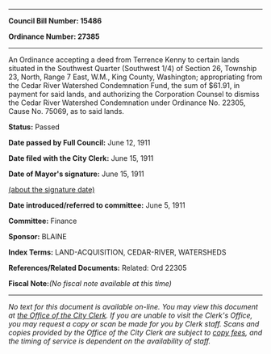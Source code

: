 

********

**Council Bill Number: 15486**
   
**Ordinance Number: 27385**
********

 An Ordinance accepting a deed from Terrence Kenny to certain lands situated in the Southwest Quarter (Southwest 1/4) of Section 26, Township 23, North, Range 7 East, W.M., King County, Washington; appropriating from the Cedar River Watershed Condemnation Fund, the sum of $61.91, in payment for said lands, and authorizing the Corporation Counsel to dismiss the Cedar River Watershed Condemnation under Ordinance No. 22305, Cause No. 75069, as to said lands.

**Status:** Passed
   
**Date passed by Full Council:** June 12, 1911
   
**Date filed with the City Clerk:** June 15, 1911
   
**Date of Mayor's signature:** June 15, 1911
   
[(about the signature date)](/~public/approvaldate.htm)
   
   
   
**Date introduced/referred to committee:** June 5, 1911
   
**Committee:** Finance
   
**Sponsor:** BLAINE
   
   
**Index Terms:** LAND-ACQUISITION, CEDAR-RIVER, WATERSHEDS

**References/Related Documents:** Related: Ord 22305

**Fiscal Note:**_(No fiscal note available at this time)_
********

_No text for this document is available on-line. You may view this document at [the Office of the City Clerk](http://www.seattle.gov/leg/clerk/contactUs.htm). If you are unable to visit the Clerk's Office, you may request a copy or scan be made for you by Clerk staff. Scans and copies provided by the Office of the City Clerk are subject to [copy fees](http://clerk.seattle.gov/~public/clerkfees.htm), and the timing of service is dependent on the availability of staff._

